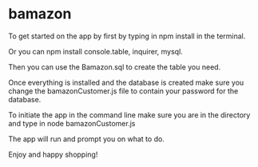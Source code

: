 # bamazon
To get started on the app by first by typing in npm install in the terminal. 

Or you can npm install console.table, inquirer, mysql. 

Then you can use the Bamazon.sql to create the table you need. 

Once everything is installed and the database is created make sure you change the bamazonCustomer.js file to contain your password for the database. 

To initiate the app in the command line make sure you are in the directory and type in node bamazonCustomer.js 

The app will run and prompt you on what to do. 

Enjoy and happy shopping!
